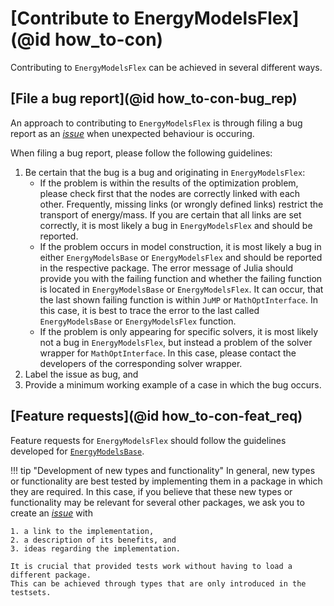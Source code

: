 # [Contribute to EnergyModelsFlex](@id how_to-con)

Contributing to `EnergyModelsFlex` can be achieved in several different ways.

## [File a bug report](@id how_to-con-bug_rep)

An approach to contributing to `EnergyModelsFlex` is through filing a bug report as an *[issue](https://gitlab.sintef.no/clean_export/EnergyModelsFlex.jl/-/issues/new)* when unexpected behaviour is occuring.

When filing a bug report, please follow the following guidelines:

1. Be certain that the bug is a bug and originating in `EnergyModelsFlex`:
    - If the problem is within the results of the optimization problem, please check first that the nodes are correctly linked with each other.
      Frequently, missing links (or wrongly defined links) restrict the transport of energy/mass.
      If you are certain that all links are set correctly, it is most likely a bug in `EnergyModelsFlex` and should be reported.
    - If the problem occurs in model construction, it is most likely a bug in either `EnergyModelsBase` or `EnergyModelsFlex` and should be reported in the respective package.
      The error message of Julia should provide you with the failing function and whether the failing function is located in `EnergyModelsBase` or `EnergyModelsFlex`.
      It can occur, that the last shown failing function is within `JuMP` or `MathOptInterface`.
      In this case, it is best to trace the error to the last called `EnergyModelsBase` or `EnergyModelsFlex` function.
    - If the problem is only appearing for specific solvers, it is most likely not a bug in `EnergyModelsFlex`, but instead a problem of the solver wrapper for `MathOptInterface`.
      In this case, please contact the developers of the corresponding solver wrapper.
2. Label the issue as bug, and
3. Provide a minimum working example of a case in which the bug occurs.

## [Feature requests](@id how_to-con-feat_req)

Feature requests for `EnergyModelsFlex` should follow the guidelines developed for [`EnergyModelsBase`](https://energymodelsx.github.io/EnergyModelsBase.jl/stable/how-to/contribute/).

!!! tip "Development of new types and functionality"
    In general, new types or functionality are best tested by implementing them in a package in which they are required.
    In this case, if you believe that these new types or functionality may be relevant for several other packages, we ask you to create an *[issue](https://gitlab.sintef.no/clean_export/EnergyModelsFlex.jl/-/issues/new)* with

    1. a link to the implementation,
    2. a description of its benefits, and
    3. ideas regarding the implementation.

    It is crucial that provided tests work without having to load a different package.
    This can be achieved through types that are only introduced in the testsets.
